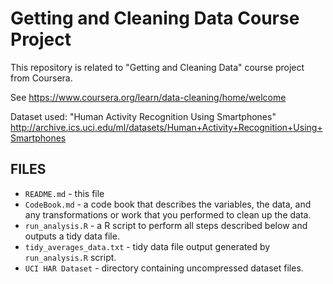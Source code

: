 # Getting and Cleaning Data Course Project

This repository is related to "Getting and Cleaning Data" course project
from Coursera.

See https://www.coursera.org/learn/data-cleaning/home/welcome

Dataset used: "Human Activity Recognition Using Smartphones"
http://archive.ics.uci.edu/ml/datasets/Human+Activity+Recognition+Using+Smartphones

## FILES

* `README.md` - this file
* `CodeBook.md` - a code book that describes the variables, the data, and any
  transformations or work that you performed to clean up the data.
* `run_analysis.R` - a R script to perform all steps described below and outputs
  a tidy data file.
* `tidy_averages_data.txt` - tidy data file output generated by `run_analysis.R` script.
* `UCI HAR Dataset` - directory containing uncompressed dataset files.
